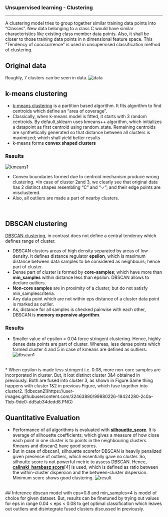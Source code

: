 ### Unsupervised learning - Clustering
---
A clustering model tries to group together similar training data points into “Classes”. New data belonging to a class C would have similar characteristics like existing class member data points. Also, it shall be closer to those training data points in n dimensional feature space. This “Tendency of cooccurrence” is used in unsupervised classification method of clustering.

## Original data
Roughly, 7 clusters can be seen in data. 
![data](https://user-images.githubusercontent.com/32463890/99880189-c9637b80-2c09-11eb-9d2b-ec2f4c02f2a1.PNG)


## k-means clustering
* [k-means clustering](https://en.wikipedia.org/wiki/K-means_clustering#Algorithms) is a partition based algorithm. It fits algorithm to find centroids which define an “area of coverage”.
* Classically, when k-means model is fitted, it starts with 3 random centroids. By default,sklearn uses kmeans++ algorithm, which initializes a datapoint as first  centroid  using  random_state.  Remaining  centroids  are  synthetically  generated  so  that distance between all clusters is maximized; which shall yield better results
* k-means forms **convex shaped clusters**

### Results
![kmeans1](https://user-images.githubusercontent.com/32463890/99880228-1cd5c980-2c0a-11eb-8f20-a216e7b1f887.PNG)
 * Convex boundaries formed due to centroid mechanism produce wrong clustering.
 *In  case  of  cluster 2and 3,  we clearly see that original data has 2 distinct shapes resembling “C” and “✓”;  and  their edge points are misclustered.
 * Also, all outliers are made a part of nearby clusters.

<br>

## DBSCAN clustering
[DBSCAN clustering](https://en.wikipedia.org/wiki/DBSCAN),  in  contrast  does  not  define  a  central  tendency  which  defines  range  of cluster.
* DBSCAN clusters  areas  of  high  density  separated  by  areas  of  low  density. 
It  defines distance regulator **epsilon**, which is maximum distance between data samples to be considered as neighbours; hence part of cluster. 
* Dense part of cluster is formed by **core-samples**; which have more  than **min_samples** within  distance  less  than epsilon. DBSCAN allows to declare outliers.
* **Non-core  samples** are  in  proximity  of  a  cluster, but do not satisfy min_samplescriteria.
* Any data point which are  not within  eps  distance  of  a  cluster  data  point  is marked  as  outlier. 
* As,  distance  for  all  samples  is  checked pairwise  with  each  other, DBSCAN  is **memory expensive algorithm**.

### Results

 * Smaller value of epsilon = 0.04 force stringent clustering. Hence, highly dense data points are  part  of  cluster.  Whereas,  less  dense points  which  formed  cluster  4  and  5  in  case  of kmeans are defined as outliers.
 ![dbscan1](https://user-images.githubusercontent.com/32463890/99880222-16475200-2c0a-11eb-9d61-631f65f52425.PNG)

<br>
 * When epsilon is made   less   stringent   i.e.   0.08,   more non-core samples   are   incorporated   in   cluster. But, it lost  distinct  cluster  3&4 obtained in previously. Both are fused into cluster 3, as shown in Figure.Same thing happens with cluster 1&2 in previous Figure, which fuse together into cluster2.
 ![dbscan2](https://user-images.githubusercontent.com/32463890/99880226-19424280-2c0a-11eb-9de0-dd5ab34dedd8.PNG)

<br>

## Quantitative Evaluation
* Performance of all algorithms is evaluated with **[silhouette_score](https://scikit-learn.org/stable/modules/generated/sklearn.metrics.silhouette_score.html#sklearn.metrics.silhouette_score)**. It is average of silhouette coefficients; which  gives a measure of how close each point in one cluster is to points in the neighbouring clusters.
Kmeans and dbscan2 have good scores. 
* But in  case  of  dbscan1, silhouette  scorefor  DBSCAN  is heavily penalized  given  presence  of outliers,  which  essentially  gave  no  cluster. So, silhoutte score is  not  powerful  metric  to  assess  DBSCAN. Hence, **[calinski_harabasz  score](https://scikit-learn.org/stable/modules/generated/sklearn.metrics.calinski_harabasz_score.html#sklearn.metrics.calinski_harabasz_score)**[4]  is  used, which  is defined as  ratio  between  the  within-cluster  dispersion and  the  between-cluster  dispersion.  Minimum  score  shows  good  clustering. 
![result](https://user-images.githubusercontent.com/32463890/99880233-22cbaa80-2c0a-11eb-86fb-a0b07b11dad6.PNG)
<br>
## Inference
dbscan model with eps=0.8 and min_samples=4 is model of choice for given dataset. But,  results  can  be  finetuned  by  trying  out  values  for  eps  in  range  0.04 < eps < 0.08  to  get  optimal classification which leaves out outliers and disintegrate fused clusters discussed in previously.
